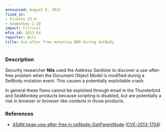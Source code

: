 ```yaml
---
announced: August 6, 2013
fixed_in:
- Firefox 23.0
- Seamonkey 2.20
impact: Critical
mfsa_id: 2013-64
reporter: Nils
title: Use after free mutating DOM during SetBody
---
```


<h3>Description</h3>

<p>Security researcher <strong>Nils</strong> used the Address Sanitizer to
discover a use-after-free problem when the Document Object Model is modified
during a SetBody mutation event. This causes a potentially exploitable
crash.</p>

<p class="note">In general these flaws cannot be exploited through email in the
Thunderbird and SeaMonkey products because scripting is disabled, but are
potentially a risk in browser or browser-like contexts in those products.</p>


<h3>References</h3>

<ul>
  <li><a href="https://bugzilla.mozilla.org/show_bug.cgi?id=883313">
       ASAN heap-use-after-free in nsINode::GetParentNode</a> (<a href="http://cve.mitre.org/cgi-bin/cvename.cgi?name=CVE-2013-1704" class="ex-ref">CVE-2013-1704</a>)</li>
</ul>



